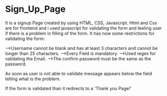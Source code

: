 # Sign_Up_Page
It is a signup Page created by using HTML, CSS, Javascript.
Html and Css are for frontend and i used javascript for validating the form and teeling user if there is a problem in filling of the form.
It has now some restrictions for validating the form:

-->Username cannot be blank and has at least 3 characters and cannot be longer than 25 characters.
-->Every Field is mandatory.
-->Used regex for validating the Email.
-->The confirm password must be the same as the password.

As soon as user is not able to validate message appears below the field telling what is the problem.

If the form is validated than it redirects to a 'Thank you Page!'
